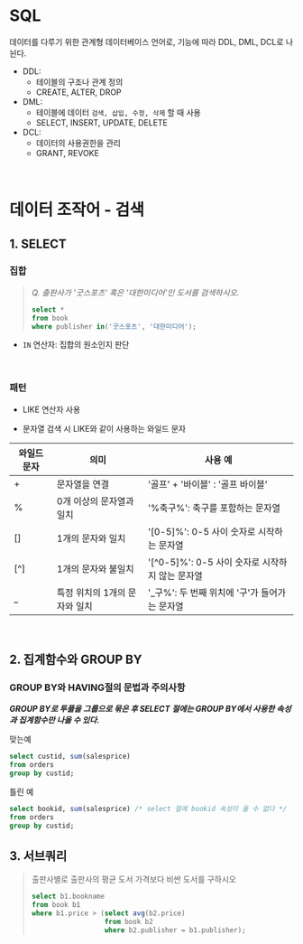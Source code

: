 # SQL

데이터를 다루기 위한 관계형 데이터베이스 언어로, 기능에 따라 DDL, DML, DCL로 나뉜다.
- DDL: 
  - 테이블의 구조나 관계 정의 
  - CREATE, ALTER, DROP
- DML:
  - 테이블에 데이터 `검색, 삽입, 수정, 삭제` 할 때 사용
  - SELECT, INSERT, UPDATE, DELETE
- DCL:
  - 데이터의 사용권한을 관리 
  - GRANT, REVOKE

<br>

# 데이터 조작어 - 검색

## 1. SELECT 

### 집합

> _Q. 출판사가 '굿스포츠' 혹은 '대한미디어'인 도서를 검색하시오._
> ```sql
> select *
> from book
> where publisher in('굿스포츠', '대한미디어');
> ``` 


- `IN` 연산자: 집합의 원소인지 판단

<br>

### 패턴

- LIKE 연산자 사용

- 문자열 검색 시 LIKE와 같이 사용하는 와일드 문자

| 와일드 문자 | 의미                | 사용 예                              |
|--------|-------------------|-----------------------------------|
| +      | 문자열을 연결           | '골프' + '바이블' : '골프 바이블'           |
| %      | 0개 이상의 문자열과 일치    | '%축구%': 축구를 포함하는 문자열              |
| []     | 1개의 문자와 일치        | '[0-5]%': 0-5 사이 숫자로 시작하는 문자열     |
| [^]    | 1개의 문자와 불일치       | '[^0-5]%': 0-5 사이 숫자로 시작하지 않는 문자열 |
| _      | 특정 위치의 1개의 문자와 일치 | '_구%': 두 번째 위치에 '구'가 들어가는 문자열     |

<br>

## 2. 집계함수와 GROUP BY

### GROUP BY와 HAVING절의 문법과 주의사항

**_GROUP BY로 투플을 그룹으로 묶은 후 SELECT 절에는 GROUP BY에서 사용한 속성과 집계함수만 나올 수 있다._**

맞는예 
```sql
select custid, sum(salesprice)
from orders
group by custid;
```

틀린 예
```sql
select bookid, sum(salesprice) /* select 절에 bookid 속성이 올 수 없다 */
from orders
group by custid;
```

## 3. 서브쿼리

> 출판사별로 출판사의 평균 도서 가격보다 비싼 도서를 구하시오
> ```sql
> select b1.bookname
> from book b1
> where b1.price > (select avg(b2.price)
>                   from book b2
>                   where b2.publisher = b1.publisher);
> ```